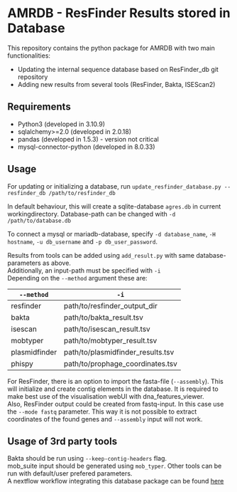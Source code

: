 # AMRDB - ResFinder Results stored in Database

This repository contains the python package for AMRDB with two main functionalities:
- Updating the internal sequence database based on ResFinder_db git repository
- Adding new results from several tools (ResFinder, Bakta, ISEScan2)

## Requirements

- Python3 (developed in 3.10.9)
- sqlalchemy>=2.0 (developed in 2.0.18)
- pandas (developed in 1.5.3) - version not critical
- mysql-connector-python (developed in 8.0.33)

## Usage

For updating or initializing a database, run
`update_resfinder_database.py --resfinder_db /path/to/resfinder_db`

In default behaviour, this will create a sqlite-database `agres.db` in current workingdirectory. Database-path can be changed with `-d /path/to/database.db`

To connect a mysql or mariadb-database, specify `-d database_name`, `-H hostname`, `-u db_username` and `-p db_user_password`.

Results from tools can be added using `add_result.py` with same database-parameters as above.  
Additionally, an input-path must be specified with `-i`  
Depending on the `--method` argument these are:


| `--method` |            `-i`              |
|------------|------------------------------|
| resfinder  | path/to/resfinder_output_dir |
| bakta      | path/to/bakta_result.tsv     |
| isescan    | path/to/isescan_result.tsv   |
| mobtyper   | path/to/mobtyper_result.tsv  |
| plasmidfinder  | path/to/plasmidfinder_results.tsv  |
| phispy     | path/to/prophage_coordinates.tsv  |

For ResFinder, there is an option to import the fasta-file (`--assembly`). This will initialize and create contig elements in the database. It is required to make best use of the visualisation webUI with dna_features_viewer.  
Also, ResFinder output could be created from fastq-input. In this case use the `--mode fastq` parameter. This way it is not possible to extract coordinates of the found genes and `--assembly` input will not work.

## Usage of 3rd party tools

Bakta should be run using `--keep-contig-headers` flag.  
mob_suite input should be generated using `mob_typer`.
Other tools can be run with default/user prefered parameters.  
A nextflow workflow integrating this database package can be found [here](to_be_added.html)  

